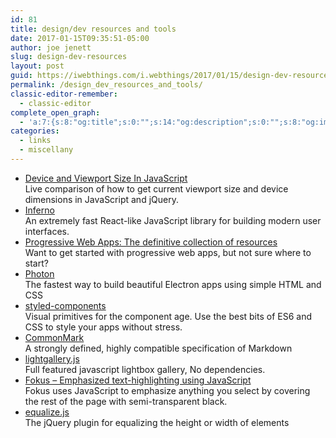 ```yaml
---
id: 81
title: design/dev resources and tools
date: 2017-01-15T09:35:51-05:00
author: joe jenett
slug: design-dev-resources
layout: post
guid: https://iwebthings.com/i.webthings/2017/01/15/design-dev-resources-and-tools/
permalink: /design_dev_resources_and_tools/
classic-editor-remember:
  - classic-editor
complete_open_graph:
  - 'a:7:{s:8:"og:title";s:0:"";s:14:"og:description";s:0:"";s:8:"og:image";s:0:"";s:7:"og:type";s:0:"";s:12:"twitter:card";s:7:"summary";s:19:"twitter:description";s:0:"";s:15:"twitter:creator";s:0:"";}'
categories:
  - links
  - miscellany
---
```

  * [Device and Viewport Size In JavaScript](http://ryanve.com/lab/dimensions/ "Device and Viewport Size In JavaScript")  
    Live comparison of how to get current viewport size and device dimensions in JavaScript and jQuery.
  * [Inferno](https://infernojs.org/ "Inferno")  
    An extremely fast React-like JavaScript library for building modern user interfaces.
  * [Progressive Web Apps: The definitive collection of resources](https://dev.opera.com/articles/pwa-resources/ "Progressive Web Apps: The definitive collection of resources")  
    Want to get started with progressive web apps, but not sure where to start?
  * [Photon](http://photonkit.com/ "Photon")  
    The fastest way to build beautiful Electron apps using simple HTML and CSS
  * [styled-components](https://styled-components.com/ "styled-components")  
    Visual primitives for the component age. Use the best bits of ES6 and CSS to style your apps without stress.
  * [CommonMark](http://commonmark.org/ "CommonMark")  
    A strongly defined, highly compatible specification of Markdown
  * [lightgallery.js](https://sachinchoolur.github.io/lightgallery.js/ "lightgallery.js")  
    Full featured javascript lightbox gallery, No dependencies.
  * [Fokus &#8211; Emphasized text-highlighting using JavaScript](http://lab.hakim.se/fokus/ "Fokus - Emphasized text-highlighting using JavaScript")  
    Fokus uses JavaScript to emphasize anything you select by covering the rest of the page with semi-transparent black.
  * [equalize.js](http://tsvensen.github.io/equalize.js/ "equalize.js")  
    The jQuery plugin for equalizing the height or width of elements